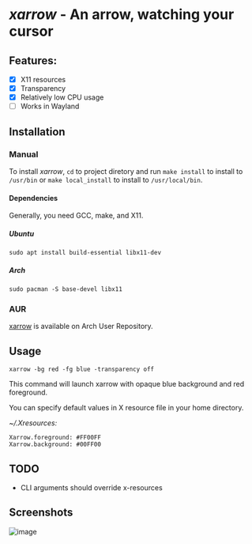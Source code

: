 # *xarrow* - An arrow, watching your cursor
## Features:
- [x] X11 resources
- [x] Transparency
- [x] Relatively low CPU usage
- [ ] Works in Wayland

## Installation

### Manual

To install *xarrow*, `cd` to project diretory and run `make install` to install to `/usr/bin` or
`make local_install` to install to `/usr/local/bin`.

#### Dependencies
Generally, you need GCC, make, and X11.
##### Ubuntu
```shell
sudo apt install build-essential libx11-dev
```
##### Arch
```shell
sudo pacman -S base-devel libx11
```

### AUR
[xarrow](https://aur.archlinux.org/packages/xarrow) is available on Arch User Repository.


## Usage
```shell
xarrow -bg red -fg blue -transparency off
```
This command will launch xarrow with opaque blue background and red foreground.

You can specify default values in X resource file in your home directory.

*~/.Xresources:*
```
Xarrow.foreground: #FF00FF
Xarrow.background: #00FF00
```

## TODO
- CLI arguments should override x-resources

## Screenshots
![image](https://user-images.githubusercontent.com/66270324/223154703-51b937bd-f926-420c-b9f0-e79841a52b3d.png)

